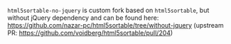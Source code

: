 `html5sortable-no-jquery` is custom fork based on `html5sortable`, but without jQuery dependency and can be found here: https://github.com/nazar-pc/html5sortable/tree/without-jquery (upstream PR: https://github.com/voidberg/html5sortable/pull/204)
